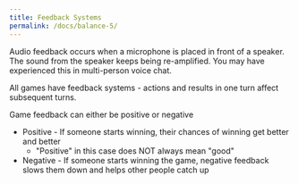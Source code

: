 ```yaml
---
title: Feedback Systems
permalink: /docs/balance-5/
---
```


Audio feedback occurs when a microphone is placed in front of a speaker. The sound from the speaker keeps being re-amplified. You may have experienced this in multi-person voice chat.  

All games have feedback systems - actions and results in one turn affect subsequent turns.  

Game feedback can either be positive or negative
* Positive - If someone starts winning, their chances of winning get better and better
  * "Positive" in this case does NOT always mean "good"
* Negative - If someone starts winning the game, negative feedback slows them down and helps other people catch up


